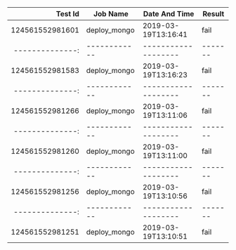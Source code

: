 |    Test Id    |  Job Name  |   Date And Time   |Result |
|--------------:|------------|-------------------|-------|
|124561552981601|deploy_mongo|2019-03-19T13:16:41|fail   |
|--------------:|------------|-------------------|-------|
|124561552981583|deploy_mongo|2019-03-19T13:16:23|fail   |
|--------------:|------------|-------------------|-------|
|124561552981266|deploy_mongo|2019-03-19T13:11:06|fail   |
|--------------:|------------|-------------------|-------|
|124561552981260|deploy_mongo|2019-03-19T13:11:00|fail   |
|--------------:|------------|-------------------|-------|
|124561552981256|deploy_mongo|2019-03-19T13:10:56|fail   |
|--------------:|------------|-------------------|-------|
|124561552981251|deploy_mongo|2019-03-19T13:10:51|fail   |
